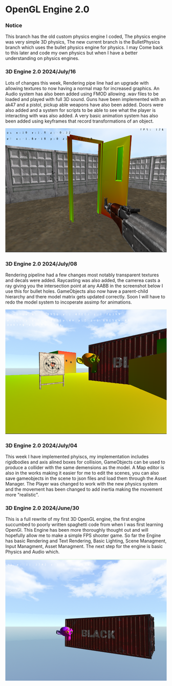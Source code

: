 # OpenGL Engine 2.0

### Notice
This branch has the old custom physics engine I coded, The physics engine was very simple 3D physics, The new current branch is the BulletPhysics branch which uses the bullet physics engine for physics. I may 
Come back to this later and code my own physics but when I have a better understanding on physics engines.

### 3D Engine 2.0 2024/July/16
Lots of changes this week, Rendering pipe line had an upgrade with allowing textures to now having a normal map for increased graphics. An Audio system has also been added using FMOD allowing .wav files to be loaded and played with full 3D sound. Guns have been implemented with an ak47 and a pistol, pickup able weapons have also been added. Doors were also added and a system 
for scripts to be able to see what the player is interacting with was also added. A very basic animation system has also been added using keyframes that record transformations of an object.

![screenshot](/github/screenshots/gunsnmore.png)

### 3D Engine 2.0 2024/July/08
Rendering pipeline had a few changes most notably transparent textures and decals were added. Raycasting was also added, the camerea casts a ray giving you the intersection point at any AABB in the screenshot below I use this for bullet holes. GameObjects also
now have a parent-child hierarchy and there model matrix gets updated correctly. Soon I will have to redo the model system to incoperate assimp for animations.

![screenshot](/github/screenshots/Decals.png)



### 3D Engine 2.0 2024/July/04
This week I have implemented phyiscs, my implementation includes rigidbodies and axis alined boxes for collision, GameObjects can be used to produce a collider with the same demensions as the model. A Map editor is also in the works making it easier for 
me to edit the scenes, you can also save gameobjects in the scene to json files and load them through the Asset Manager. The Player was changed to work with the new physics system and the movement has been changed to add inertia making the movement more "realistic".


### 3D Engine 2.0 2024/June/30
This is a full rewrite of my first 3D OpenGL engine, the first engine succumbed to poorly written spaghetti code from when I was first learning OpenGl. This Engine has been more thoroughly thought out and will hopefully
allow me to make a simple FPS shooter game. So far the Engine has basic Rendering and Text Rendering, Basic Lighting, Scene Managment, Input Managment, Asset Managment. The next step for the engine is basic Physics and Audio which. 

![screenshot](/github/screenshots/3Dengine.png)
